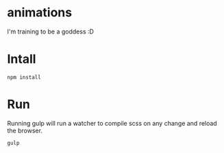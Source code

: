 # animations
I'm training to be a goddess :D

# Intall
```
npm install
```

# Run
Running gulp will run a watcher to compile scss on any change and reload the browser.

```
gulp
```

